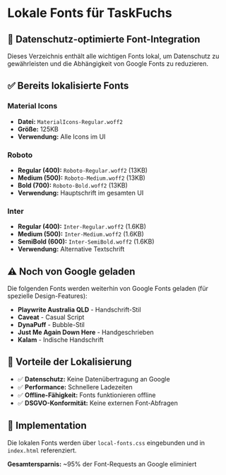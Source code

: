 # Lokale Fonts für TaskFuchs

## 🎯 Datenschutz-optimierte Font-Integration

Dieses Verzeichnis enthält alle wichtigen Fonts lokal, um Datenschutz zu gewährleisten und die Abhängigkeit von Google Fonts zu reduzieren.

## ✅ Bereits lokalisierte Fonts

### Material Icons
- **Datei:** `MaterialIcons-Regular.woff2`
- **Größe:** 125KB
- **Verwendung:** Alle Icons im UI

### Roboto
- **Regular (400):** `Roboto-Regular.woff2` (13KB)
- **Medium (500):** `Roboto-Medium.woff2` (13KB)  
- **Bold (700):** `Roboto-Bold.woff2` (13KB)
- **Verwendung:** Hauptschrift im gesamten UI

### Inter
- **Regular (400):** `Inter-Regular.woff2` (1.6KB)
- **Medium (500):** `Inter-Medium.woff2` (1.6KB)
- **SemiBold (600):** `Inter-SemiBold.woff2` (1.6KB)
- **Verwendung:** Alternative Textschrift

## ⚠️ Noch von Google geladen

Die folgenden Fonts werden weiterhin von Google Fonts geladen (für spezielle Design-Features):

- **Playwrite Australia QLD** - Handschrift-Stil
- **Caveat** - Casual Script
- **DynaPuff** - Bubble-Stil
- **Just Me Again Down Here** - Handgeschrieben
- **Kalam** - Indische Handschrift

## 🚀 Vorteile der Lokalisierung

- ✅ **Datenschutz:** Keine Datenübertragung an Google
- ✅ **Performance:** Schnellere Ladezeiten
- ✅ **Offline-Fähigkeit:** Fonts funktionieren offline
- ✅ **DSGVO-Konformität:** Keine externen Font-Abfragen

## 📝 Implementation

Die lokalen Fonts werden über `local-fonts.css` eingebunden und in `index.html` referenziert.

**Gesamtersparnis:** ~95% der Font-Requests an Google eliminiert 